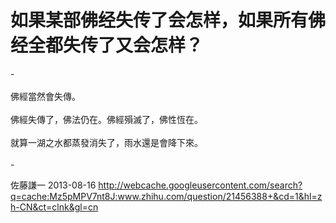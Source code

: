 # 如果某部佛经失传了会怎样，如果所有佛经全都失传了又会怎样？

<div class="fixed-summary zm-editable-content clearfix">-<br><br>佛經當然會失傳。<br><br>佛經失傳了，佛法仍在。佛經殞滅了，佛性恆在。<br><br>就算一湖之水都蒸發消失了，雨水還是會降下來。<br><br>-


</div>

佐藤謙一 2013-08-16 http://webcache.googleusercontent.com/search?q=cache:Mz5pMPV7nt8J:www.zhihu.com/question/21456388+&cd=1&hl=zh-CN&ct=clnk&gl=cn
